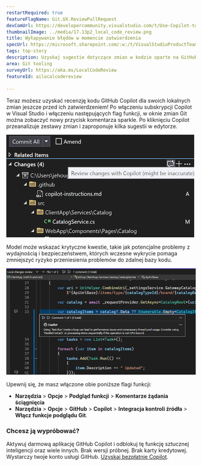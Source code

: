 ```yaml
---
restartRequired: true
featureFlagName: Git.UX.ReviewPullRequest
devComUrl: https://developercommunity.visualstudio.com/t/Use-Copilot-to-review-commit/10575248?q=code+review
thumbnailImage: ../media/17.13p2_local_code_review.png
title: Wyłapywanie błędów w momencie zatwierdzenia
specUrl: https://microsoft.sharepoint.com/:w:/t/VisualStudioProductTeam/EWl1PdajOx1ImPgEUYMxF9QBeXLkJ5J7dHCA0rb_-b8uBQ?e=Z3zWG3
tags: top-story
description: Uzyskaj sugestie dotyczące zmian w kodzie oparte na GitHub Copilot, które pomogą Ci wcześnie wychwycić potencjalne błędy i poprawić jakość kodu.
area: Git tooling
surveyUrl: https://aka.ms/LocalCodeReview
featureId: ailocalcodereview

---
```



Teraz możesz uzyskać recenzję kodu GitHub Copilot dla swoich lokalnych zmian jeszcze przed ich zatwierdzeniem! Po włączeniu subskrypcji Copilot w Visual Studio i włączeniu następujących flag funkcji, w oknie zmian Git można zobaczyć nowy przycisk komentarza sparkle. Po kliknięciu Copilot przeanalizuje zestawy zmian i zaproponuje kilka sugestii w edytorze.

![Przycisk przeglądu kodu lokalnego 17.13P2](../media/17.13p2_local_code_review-button.png)

Model może wskazać krytyczne kwestie, takie jak potencjalne problemy z wydajnością i bezpieczeństwem, których wczesne wykrycie pomaga zmniejszyć ryzyko przeniesienia problemów do zdalnej bazy kodu.

![Komentarz do lokalnej recenzji kodu](../media/17.13p2_local_code_review.png)

Upewnij się, że masz włączone obie poniższe flagi funkcji:

- **Narzędzia** > **Opcje** > **Podgląd funkcji** > **Komentarze żądania ściągnięcia**
- **Narzędzia** > **Opcje** > **GitHub** > **Copilot** > **Integracja kontroli źródła** > **Włącz funkcje podglądu Git**.

### Chcesz ją wypróbować?
Aktywuj darmową aplikację GitHub Copilot i odblokuj tę funkcję sztucznej inteligencji oraz wiele innych.
 Brak wersji próbnej. Brak karty kredytowej. Wystarczy twoje konto usługi GitHub. [Uzyskaj bezpłatnie Copilot](vscmd://View.GitHub.Copilot.Chat).
